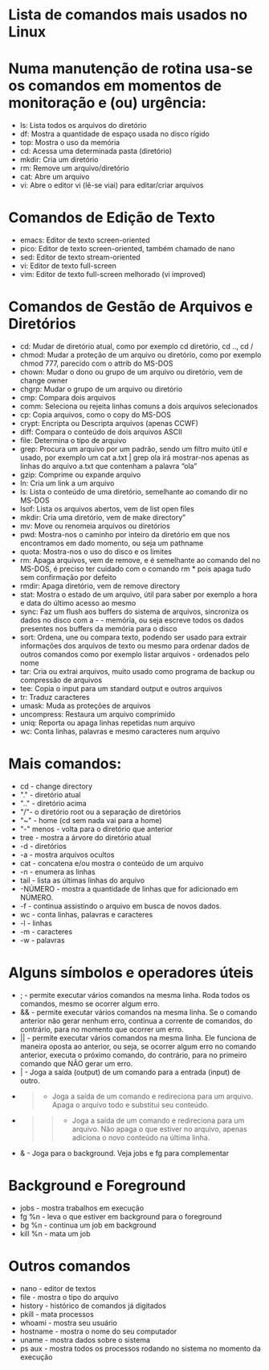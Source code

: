 
# Lista de comandos mais usados no Linux
# Numa manutenção de rotina usa-se os comandos em momentos de monitoração e (ou) urgência:

- ls: Lista todos os arquivos do diretório
- df: Mostra a quantidade de espaço usada no disco rígido
- top: Mostra o uso da memória
- cd: Acessa uma determinada pasta (diretório)
- mkdir: Cria um diretório
- rm: Remove um arquivo/diretório
- cat: Abre um arquivo
- vi: Abre o editor vi (lê-se viai) para editar/criar arquivos

# Comandos de Edição de Texto
- emacs: Editor de texto screen-oriented
- pico: Editor de texto screen-oriented, também chamado de nano
- sed: Editor de texto stream-oriented
- vi: Editor de texto full-screen
- vim: Editor de texto full-screen melhorado (vi improved)

# Comandos de Gestão de Arquivos e Diretórios
- cd: Mudar de diretório atual, como por exemplo cd diretório, cd .., cd /
- chmod: Mudar a proteção de um arquivo ou diretório, como por exemplo chmod 777, parecido com o attrib do MS-DOS
- chown: Mudar o dono ou grupo de um arquivo ou diretório, vem de change owner
- chgrp: Mudar o grupo de um arquivo ou diretório
- cmp: Compara dois arquivos
- comm: Seleciona ou rejeita linhas comuns a dois arquivos selecionados
- cp: Copia arquivos, como o copy do MS-DOS
- crypt: Encripta ou Descripta arquivos (apenas CCWF)
- diff: Compara o conteúdo de dois arquivos ASCII
- file: Determina o tipo de arquivo
- grep: Procura um arquivo por um padrão, sendo um filtro muito útil e usado, por exemplo um cat a.txt | grep ola irá mostrar-nos apenas as linhas do arquivo a.txt que contenham a palavra “ola”
- gzip: Comprime ou expande arquivo
- ln: Cria um link a um arquivo
- ls: Lista o conteúdo de uma diretório, semelhante ao comando dir no MS-DOS
- lsof: Lista os arquivos abertos, vem de list open files
- mkdir: Cria uma diretório, vem de make directory”
- mv: Move ou renomeia arquivos ou diretórios
- pwd: Mostra-nos o caminho por inteiro da diretório em que nos encontramos em dado momento, ou seja um pathname
- quota: Mostra-nos o uso do disco e os limites
- rm: Apaga arquivos, vem de remove, e é semelhante ao comando del no MS-DOS, é preciso ter cuidado com o comando rm * pois apaga tudo sem confirmação por defeito
- rmdir: Apaga diretório, vem de remove directory
- stat: Mostra o estado de um arquivo, útil para saber por exemplo a hora e data do último acesso ao mesmo
- sync: Faz um flush aos buffers do sistema de arquivos, sincroniza os dados no disco com a - - memória, ou seja escreve todos os dados presentes nos buffers da memória para o disco
- sort: Ordena, une ou compara texto, podendo ser usado para extrair informações dos arquivos de texto ou mesmo para ordenar dados de outros comandos como por exemplo listar arquivos - ordenados pelo nome
- tar: Cria ou extrai arquivos, muito usado como programa de backup ou compressão de arquivos
- tee: Copia o input para um standard output e outros arquivos
- tr: Traduz caracteres
- umask: Muda as proteções de arquivos
- uncompress: Restaura um arquivo comprimido
- uniq: Reporta ou apaga linhas repetidas num arquivo
- wc: Conta linhas, palavras e mesmo caracteres num arquivo

#  Mais comandos:

- cd - change directory
- "." - diretório atual
- ".." - diretório acima
- "/"- o diretório root ou a separação de diretórios
- "~" - home (cd sem nada vai para a home)
- "-" menos - volta para o diretório que anterior
- tree - mostra a árvore do diretório atual
- -d - diretórios
- -a - mostra arquivos ocultos
- cat - concatena e/ou mostra o conteúdo de um arquivo
- -n - enumera as linhas
- tail - lista as últimas linhas do arquivo
- -NÚMERO - mostra a quantidade de linhas que for adicionado em NÚMERO.
- -f - continua assistindo o arquivo em busca de novos dados.
- wc - conta linhas, palavras e caracteres
- -l - linhas
- -m - caracteres
- -w - palavras

# Alguns símbolos e operadores úteis
- ; - permite executar vários comandos na mesma linha. Roda todos os comandos, mesmo se ocorrer algum erro.
- && - permite executar vários comandos na mesma linha. Se o comando anterior não gerar nenhum erro, continua a corrente de comandos, do contrário, para no momento que ocorrer um erro.
- || - permite executar vários comandos na mesma linha. Ele funciona de maneira oposta ao anterior, ou seja, se ocorrer algum erro no comando anterior, executa o próximo comando, do contrário, para no primeiro comando que NÃO gerar um erro.
- | - Joga a saída (output) de um comando para a entrada (input) de outro.
- > - Joga a saída de um comando e redireciona para um arquivo. Apaga o arquivo todo e substitui seu conteúdo.
- >> - Joga a saída de um comando e redireciona para um arquivo. Não apaga o que estiver no arquivo, apenas adiciona o novo conteúdo na última linha.
- & - Joga para o background. Veja jobs e fg para complementar
# Background e Foreground
- jobs - mostra trabalhos em execução
- fg %n - leva o que estiver em background para o foreground
- bg %n - continua um job em background
- kill %n - mata um job
# Outros comandos
- nano - editor de textos
- file - mostra o tipo do arquivo
- history - histórico de comandos já digitados
- pkill - mata processos
- whoami - mostra seu usuário
- hostname - mostra o nome do seu computador
- uname - mostra dados sobre o sistema
- ps aux - mostra todos os processos rodando no sistema no momento da execução
